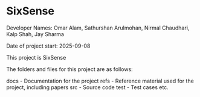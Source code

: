 # SixSense 

Developer Names: Omar Alam, Sathurshan Arulmohan, Nirmal Chaudhari, Kalp Shah, Jay Sharma

Date of project start: 2025-09-08

This project is SixSense

The folders and files for this project are as follows:

docs - Documentation for the project
refs - Reference material used for the project, including papers
src - Source code
test - Test cases
etc.